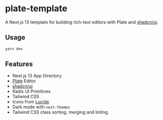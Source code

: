 # plate-template

A Next.js 13 template for building rich-text editors with Plate and [shadcn/ui](https://ui.shadcn.com/).

## Usage

```bash
yarn dev
```

[//]: # 'npx create-next-app -e https://github.com/udecode/plate-template'

## Features

- Next.js 13 App Directory
- [Plate](https://platejs.org/) Editor.
- [shadcn/ui](https://ui.shadcn.com/)
- Radix UI Primitives
- Tailwind CSS
- Icons from [Lucide](https://lucide.dev)
- Dark mode with `next-themes`
- Tailwind CSS class sorting, merging and linting.
